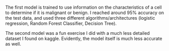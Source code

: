 The first model is trained to use information on the characteristics of a cell to determine if it is malignant or benign. I reached around 95% accuracy on the test data, and used three different algorithms/architectures (logistic regression, Random Forest Classifier, Decision Tree). 

The second model was a fun exercise I did with a much less detailed dataset I found on kaggle. Evidently, the model itself is much less accurate as well.

